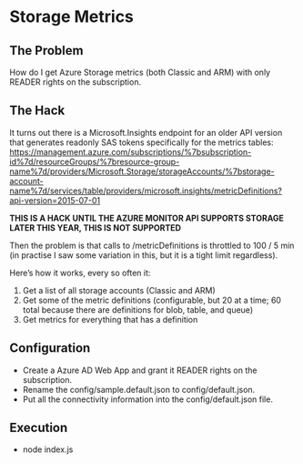 # Storage Metrics

## The Problem
How do I get Azure Storage metrics (both Classic and ARM) with only READER rights on the subscription.

## The Hack
It turns out there is a Microsoft.Insights endpoint for an older API version that generates readonly SAS tokens specifically for the metrics tables:
https://management.azure.com/subscriptions/%7bsubscription-id%7d/resourceGroups/%7bresource-group-name%7d/providers/Microsoft.Storage/storageAccounts/%7bstorage-account-name%7d/services/table/providers/microsoft.insights/metricDefinitions?api-version=2015-07-01

**THIS IS A HACK UNTIL THE AZURE MONITOR API SUPPORTS STORAGE LATER THIS YEAR, THIS IS NOT SUPPORTED**

Then the problem is that calls to /metricDefinitions is throttled to 100 / 5 min (in practise I saw some variation in this, but it is a tight limit regardless).

Here’s how it works, every so often it:

1. Get a list of all storage accounts (Classic and ARM)
2. Get some of the metric definitions (configurable, but 20 at a time; 60 total because there are definitions for blob, table, and queue)
3. Get metrics for everything that has a definition

## Configuration

* Create a Azure AD Web App and grant it READER rights on the subscription.
* Rename the config/sample.default.json to config/default.json.
* Put all the connectivity information into the config/default.json file.

## Execution

* node index.js
